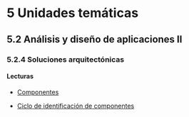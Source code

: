 # 5 Unidades temáticas

## 5.2 Análisis y diseño de aplicaciones II

### 5.2.4 Soluciones arquitectónicas

#### Lecturas

* [Componentes](/4_Conceptos/4_Componente.md)

* [Ciclo de identificación de
  componentes](/2_Tecnicas_y_herramientas/2_2_2_Ciclo_identificacion_componentes.md)

<!-- TBD. Incluir la parte III de Bass
Interfaces de software
Virtualización
Computación en la nube y distribuida
Sistemas móviles -->
<!-- Formas de comunicación y workflow -->